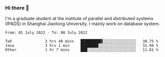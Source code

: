 ### Hi there 👋

I'm a graduate student at the institute of parallel and distributed systems (IPADS) in Shanghai Jiaotong University. I mainly work on database system.

<!--START_SECTION:waka-->

```text
From: 01 July 2022 - To: 08 July 2022

TeX               3 hrs 40 mins   █████████▓░░░░░░░░░░░░░░░   38.75 %
Java              3 hrs 1 min     ████████░░░░░░░░░░░░░░░░░   31.94 %
Other             1 hr 7 mins     ███░░░░░░░░░░░░░░░░░░░░░░   11.81 %
```

<!--END_SECTION:waka-->

<!--
**yqmmm/yqmmm** is a ✨ _special_ ✨ repository because its `README.md` (this file) appears on your GitHub profile.

Here are some ideas to get you started:

- 🔭 I’m currently working on ...
- 🌱 I’m currently learning ...
- 👯 I’m looking to collaborate on ...
- 🤔 I’m looking for help with ...
- 💬 Ask me about ...
- 📫 How to reach me: ...
- 😄 Pronouns: ...
- ⚡ Fun fact: ...
-->
